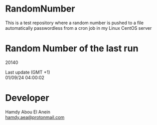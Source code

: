 # RandomNumber    
This is a test repository where a random number is pushed to a file automatically passwordless from a cron job in my Linux CentOS server    
# Random Number of the last run   
20140
      
Last update (GMT +1)    
01/09/24 04:00:02
# Developer    
Hamdy Abou El Anein   
hamdy.aea@protonmail.com
